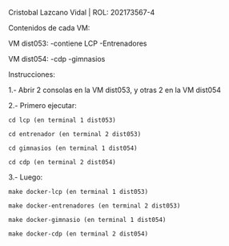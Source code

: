 Cristobal Lazcano Vidal | ROL: 202173567-4

Contenidos de cada VM:

VM dist053: 
    -contiene LCP
    -Entrenadores
    
VM dist054:
    -cdp
    -gimnasios


Instrucciones:

1.- Abrir 2 consolas en la VM dist053, y otras 2 en la VM dist054

2.- Primero ejecutar:

    cd lcp (en terminal 1 dist053)
    
    cd entrenador (en terminal 2 dist053)
    
    cd gimnasios (en terminal 1 dist054)
    
    cd cdp (en terminal 2 dist054)
    
3.- Luego:

    make docker-lcp (en terminal 1 dist053)
    
    make docker-entrenadores (en terminal 2 dist053)
    
    make docker-gimnasio (en terminal 1 dist054)
    
    make docker-cdp (en terminal 2 dist054)